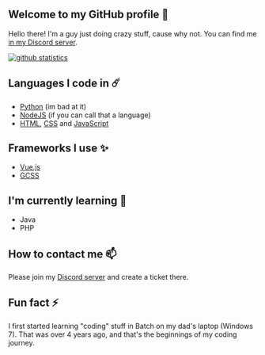 ## Welcome to my GitHub profile 👋
Hello there! I'm a guy just doing crazy stuff, cause why not. You can find me [in my Discord server](https://discord.gg/gkXE8GWFRU).

[![github statistics](https://github-readme-stats.vercel.app/api?username=honklol&theme=vue-dark&show_icons=true&include_all_commits=true&count_private=true&custom_title=honk%27s%20github%20stats)](https://honk.digital)

## Languages I code in ☄️
- [Python](https://python.org) (im bad at it)
- [NodeJS](https://nodejs.org/en/) (if you can call that a language)
- [HTML](https://en.wikipedia.org/wiki/HTML), [CSS](https://en.wikipedia.org/wiki/CSS) and [JavaScript](https://en.wikipedia.org/wiki/JavaScript)

## Frameworks I use ✨
- [Vue.js](https://vuejs.org)
- [GCSS](https://github.com/honklol/gcss)

## I'm currently learning 🌱
- Java
- PHP

## How to contact me 📫
Please join my [Discord server](https://discord.gg/gkXE8GWFRU) and create a ticket there.

## Fun fact ⚡
I first started learning "coding" stuff in Batch on my dad's laptop (Windows 7). That was over 4 years ago, and that's the beginnings of my coding journey.
